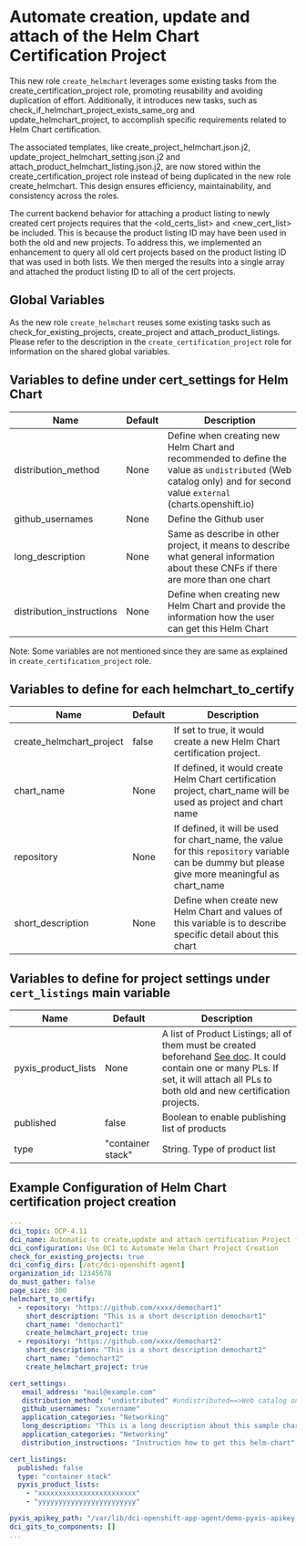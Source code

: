 # Automate creation, update and attach of the Helm Chart Certification Project

This new role `create_helmchart` leverages some existing tasks from the create_certification_project role, promoting reusability and avoiding duplication of effort. Additionally, it introduces new tasks, such as check_if_helmchart_project_exists_same_org and update_helmchart_project, to accomplish specific requirements related to Helm Chart certification.

The associated templates, like create_project_helmchart.json.j2, update_project_helmchart_setting.json.j2 and attach_product_helmchart_listing.json.j2, are now stored within the create_certification_project role instead of being duplicated in the new role create_helmchart. This design ensures efficiency, maintainability, and consistency across the roles.

The current backend behavior for attaching a product listing to newly created cert projects requires that the <old_certs_list> and <new_cert_list> be included. This is because the product listing ID may have been used in both the old and new projects. To address this, we implemented an enhancement to query all old cert projects based on the product listing ID that was used in both lists. We then merged the results into a single array and attached the product listing ID to all of the cert projects.

## Global Variables
As the new role `create_helmchart` reuses some existing tasks such as check_for_existing_projects, create_project and attach_product_listings. Please refer to the description in the `create_certification_project` role for information on the shared global variables.


## Variables to define under cert_settings for Helm Chart
Name                     | Default                                                                    | Description
-------------------      | ------------                                                               | -------------
distribution_method      | None                                                                       | Define when creating new Helm Chart and recommended to define the value as `undistributed` (Web catalog only) and for second value `external` (charts.openshift.io)
github_usernames         | None                                                                       | Define the Github user
long_description         | None                                                                       | Same as describe in other project, it means to describe what general information about these CNFs if there are more than one chart
distribution_instructions| None                                                                       | Define when creating new Helm Chart and provide the information how the user can get this Helm Chart

Note: Some variables are not mentioned since they are same as explained in `create_certification_project` role.


## Variables to define for each helmchart_to_certify

Name                     | Default                                                                    | Description
-------------------      | ------------                                                               | -------------
create_helmchart_project | false                                                                      | If set to true, it would create a new Helm Chart certification project.
chart_name               | None                                                                       | If defined, it would create Helm Chart certification project, chart_name will be used as project and chart name
repository               | None                                                                       | If defined, it will be used for chart_name, the value for this `repository` variable can be dummy but please give more meaningful as chart_name
short_description        | None                                                                       | Define when create new Helm Chart and values of this variable is to describe specific detail about this chart


## Variables to define for project settings under `cert_listings` main variable

Name                          | Default                              | Description
----------------------------- | ------------------------------------ | -------------
pyxis_product_lists           | None                                 | A list of Product Listings; all of them must be created beforehand [See doc](https://redhat-connect.gitbook.io/red-hat-partner-connect-general-guide/managing-your-account/product-listing). It could contain one or many PLs. If set, it will attach all PLs to both old and new certification projects.
published                     | false                                | Boolean to enable publishing list of products
type                          | "container stack"                    | String. Type of product list




## Example Configuration of Helm Chart certification project creation
```yaml
---
dci_topic: OCP-4.11
dci_name: Automatic to create,update and attach certification Project for Helm Chart with DCI
dci_configuration: Use DCI to Automate Helm Chart Project Creation
check_for_existing_projects: true
dci_config_dirs: [/etc/dci-openshift-agent]
organization_id: 12345678
do_must_gather: false
page_size: 300
helmchart_to_certify:
  - repository: "https://github.com/xxxx/demochart1"
    short_description: "This is a short description demochart1"
    chart_name: "demochart1"
    create_helmchart_project: true
  - repository: "https://github.com/xxxx/demochart2"
    short_description: "This is a short description demochart2"
    chart_name: "demochart2"
    create_helmchart_project: true

cert_settings:
   email_address: "mail@example.com"
   distribution_method: "undistributed" #undistributed==>Web catalog only, external==> charts.openshift.io
   github_usernames: "xusername"
   application_categories: "Networking"
   long_description: "This is a long description about this sample chart"
   application_categories: "Networking"
   distribution_instructions: "Instruction how to get this helm-chart"

cert_listings:
  published: false
  type: "container stack"
  pyxis_product_lists:
    - "xxxxxxxxxxxxxxxxxxxxxxxx"
    - "yyyyyyyyyyyyyyyyyyyyyyyy"

pyxis_apikey_path: "/var/lib/dci-openshift-app-agent/demo-pyxis-apikey.txt"
dci_gits_to_components: []
...
```